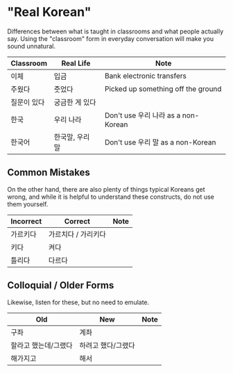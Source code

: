 # "Real Korean"

Differences between what is taught in classrooms and what people actually say. Using the "classroom" form in everyday conversation will make you sound unnatural.

Classroom | Real Life | Note
-- | -- | --
이체 | 입금 | Bank electronic transfers
주웠다 | 줏었다 | Picked up something off the ground
질문이 있다 | 궁금한 게 있다
한국 | 우리 나라 | Don't use 우리 나라 as a non-Korean
한국어 | 한국말, 우리 말 | Don't use 우리 말 as a non-Korean

## Common Mistakes

On the other hand, there are also plenty of things typical Koreans get wrong, and while it is helpful to understand these constructs, do not use them yourself.

Incorrect | Correct | Note
-- | -- | --
가르키다 | 가르치다 / 가리키다
키다 | 켜다
틀리다 | 다르다

## Colloquial / Older Forms

Likewise, listen for these, but no need to emulate.

Old | New | Note
-- | -- | --
구좌 | 계좌
할라고 했는데/그랬다 | 하려고 했다/그랬다
해가지고 | 해서
